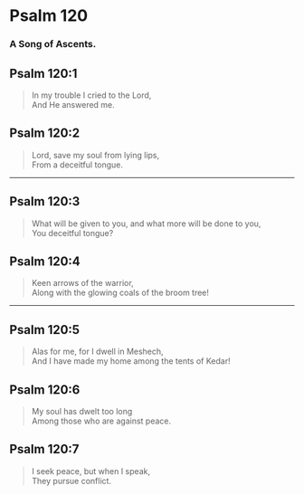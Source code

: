 # Psalm 120

### A Song of Ascents.

## Psalm 120:1

> In my trouble I cried to the Lord,  
> And He answered me.

## Psalm 120:2

> Lord, save my soul from lying lips,  
> From a deceitful tongue.

---

## Psalm 120:3

> What will be given to you, and what more will be done to you,  
> You deceitful tongue?

## Psalm 120:4

> Keen arrows of the warrior,  
> Along with the glowing coals of the broom tree!

---

## Psalm 120:5

> Alas for me, for I dwell in Meshech,  
> And I have made my home among the tents of Kedar!

## Psalm 120:6

> My soul has dwelt too long  
> Among those who are against peace.

## Psalm 120:7

> I seek peace, but when I speak,  
> They pursue conflict.
